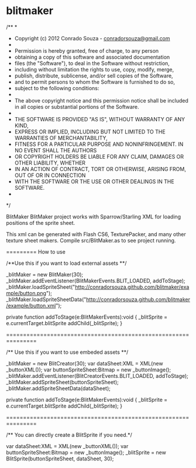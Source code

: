 blitmaker
=========

/**
 * 
 * Copyright (c) 2012 Conrado Souza - conradorsouza@gmail.com
 *
 * Permission is hereby granted, free of charge, to any person 
 * obtaining a copy of this software and associated documentation
 * files (the "Software"), to deal in the Software without restriction,
 * including without limitation the rights to use, copy, modify, merge, 
 * publish, distribute, sublicense, and/or sell copies of the Software, 
 * and to permit persons to whom the Software is furnished to do so,
 * subject to the following conditions:
 * 
 * The above copyright notice and this permission notice shall be included in all copies or substantial portions of the Software.
 * 
 * THE SOFTWARE IS PROVIDED "AS IS", WITHOUT WARRANTY OF ANY KIND, 
 * EXPRESS OR IMPLIED, INCLUDING BUT NOT LIMITED TO THE WARRANTIES OF MERCHANTABILITY, 
 * FITNESS FOR A PARTICULAR PURPOSE AND NONINFRINGEMENT. IN NO EVENT SHALL THE AUTHORS
 * OR COPYRIGHT HOLDERS BE LIABLE FOR ANY CLAIM, DAMAGES OR OTHER LIABILITY, WHETHER 
 * IN AN ACTION OF CONTRACT, TORT OR OTHERWISE, ARISING FROM, OUT OF OR IN CONNECTION 
 * WITH THE SOFTWARE OR THE USE OR OTHER DEALINGS IN THE SOFTWARE.
 * 
 */



BlitMaker
BlitMaker project works with Sparrow/Starling XML for loading positions of the sprite sheet.

This xml can be generated with Flash CS6, TexturePacker, and many other texture sheet makers. 
Compile src/BlitMaker.as to see project running.


=========
How to use

/**Use this if you want to load external assets **/

_blitMaker = new BlitMaker(30);
_blitMaker.addEventListener(BlitMakerEvents.BLIT_LOADED, addToStage);
_blitMaker.loadSpriteSheet("http://conradorsouza.github.com/blitmaker/example/button.png");
_blitMaker.loadSpriteSheetData("http://conradorsouza.github.com/blitmaker/example/button.xml");	

private function addToStage(e:BlitMakerEvents):void 
{
	_blitSprite = e.currentTarget.blitSprite
	addChild(_blitSprite);
}

===============================================================

/** Use this if you want to use embeded assets **/

_blitMaker = new BlitCreator(30);
var dataSheet:XML = XML(new _buttonXML());
var buttonSpriteSheet:Bitmap = new _buttonImage();
_blitMaker.addEventListener(BlitCreatorEvents.BLIT_LOADED, addToStage);
_blitMaker.addSpriteSheet(buttonSpriteSheet);
_blitMaker.addSpriteSheetData(dataSheet);

private function addToStage(e:BlitMakerEvents):void 
{
	_blitSprite = e.currentTarget.blitSprite
	addChild(_blitSprite);
}

===============================================================

/** You can directly create a BlitSprite if you need.*/

var dataSheet:XML = XML(new _buttonXML());
var buttonSpriteSheet:Bitmap = new _buttonImage();
_blitSprite = new BlitSprite(buttonSpriteSheet, dataSheet, 30); 




